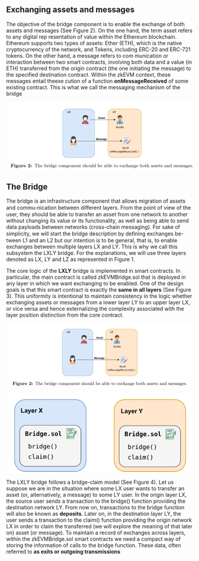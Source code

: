 
## Exchanging assets and messages 
The objective of the bridge component is to enable the exchange of both assets and messages (See Figure 2). On the one hand, the term asset refers to any digital rep resentation of value within the Ethereum blockchain. Ethereum supports two types of assets: Ether (ETH), which is the native cryptocurrency of the network, and Tokens, including ERC-20 and ERC-721 tokens. On the other hand, a message refers to com munication or interaction between two smart contracts, involving both data and a value (in ETH) transferred from the origin contract (the one initiating the message) to the specified destination contract. Within the zkEVM context, these messages entail theexe cution of a function **onMessageReceived** of some existing contract. This is what we call the messaging mechanism of the bridge



![alt text](image.png)

## The Bridge

The bridge is an infrastructure component that allows migration of assets and commu-nication between diﬀerent layers. From the point of view of the user, they should be able to transfer an asset from one network to another without changing its value or its functionality, as well as being able to send data payloads between networks (cross-chain messaging).
For sake of simplicity, we will start the bridge description by deﬁning exchanges be-tween L1 and an L2 but our intention is to be general, that is, to enable exchanges between multiple layers LX and LY. This is why we call this subsystem the LXLY bridge. For the explanations, we will use three layers denoted as LX, LY and LZ as represented in Figure 1.

The core logic of the **LXLY** bridge is implemented in smart contracts. In particular, the main contract is called zkEVMBridge.sol that is deployed in any layer in which we want exchanging to be enabled. One of the design goals is that this smart contract is exactly the **same in all layers** (See Figure 3). This uniformity is intentional to maintain consistency in the logic whether exchanging assets or messages from a lower layer LY to an upper layer LX, or vice versa and hence externalizing the complexity associated with the layer position distinction from the core contract.

![alt text](image-1.png)

![alt text](image-2.png)


The LXLY bridge follows a bridge-claim model (See Figure 4). Let us suppose we
 are in the situation where some LX user wants to transfer an asset (or, alternatively, a
 message) to some LY user. In the origin layer LX, the source user sends a transaction to
 the bridge() function providing the destination network LY. From now on, transactions
 to the bridge function will also be known as **deposits**.
  Later on, in the destination layer
 LY, the user sends a transaction to the claim() function providing the origin network LX
 in order to claim the transferred (we will explore the meaning of that later on) asset (or
 message). To maintain a record of exchanges across layers, within the zkEVMBridge.sol
 smart contracts we need a compact way of storing the information of calls to the bridge
 function. These data, often referred to **as exits or outgoing transmissions**
